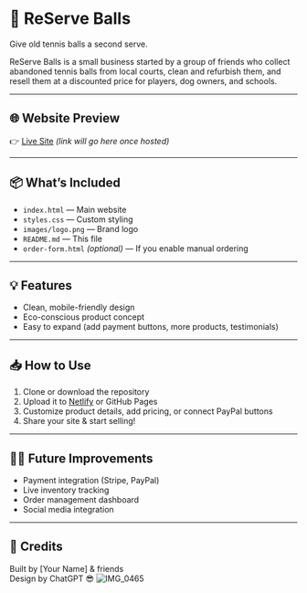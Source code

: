 # 🎾 ReServe Balls

Give old tennis balls a second serve.

ReServe Balls is a small business started by a group of friends who collect abandoned tennis balls from local courts, clean and refurbish them, and resell them at a discounted price for players, dog owners, and schools.

---

## 🌐 Website Preview
👉 [Live Site](https://reserve-balls.netlify.app) *(link will go here once hosted)*

---

## 📦 What’s Included
- `index.html` — Main website
- `styles.css` — Custom styling
- `images/logo.png` — Brand logo
- `README.md` — This file
- `order-form.html` *(optional)* — If you enable manual ordering

---

## 💡 Features
- Clean, mobile-friendly design
- Eco-conscious product concept
- Easy to expand (add payment buttons, more products, testimonials)

---

## 📥 How to Use
1. Clone or download the repository
2. Upload it to [Netlify](https://netlify.com) or GitHub Pages
3. Customize product details, add pricing, or connect PayPal buttons
4. Share your site & start selling!

---

## 👨‍💻 Future Improvements
- Payment integration (Stripe, PayPal)
- Live inventory tracking
- Order management dashboard
- Social media integration

---

## 🤝 Credits
Built by [Your Name] & friends  
Design by ChatGPT 😎  ![IMG_0465](https://github.com/user-attachments/assets/da3d213c-e01a-413d-bf77-4653a9760fec)
